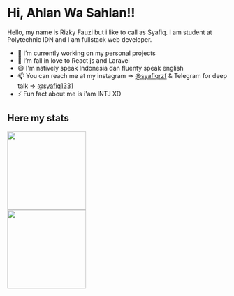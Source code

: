 # Hi, Ahlan Wa Sahlan!!
Hello, my name is Rizky Fauzi but i like to call as Syafiq. I am student at Polytechnic IDN and I am fullstack web developer.

- 🔭 I’m currently working on my personal projects 
- 🌱 I’m fall in love to React js and Laravel
- 😄 I'm natively speak Indonesia dan fluenty speak english
- 📫 You can reach me at my instagram => [@syafiqrzf](https://www.instagram.com/syafiqrzf) & Telegram for deep talk => [@syafiq1331](https://t.me/Lost1331)
- ⚡ Fun fact about me is i'am INTJ XD 

## Here my stats
<p>
<a href="https://github.com/dimasmds">
  <img height="180em" src="https://github-readme-stats-eight-theta.vercel.app/api/top-langs/?username=Syafiq1331&layout=compact&langs_count=8&theme=algolia"/>
 <br>
  <img height="180em" src="https://github-readme-stats-eight-theta.vercel.app/api?username=Syafiq1331&show_icons=true&theme=algolia&include_all_commits=true&count_private=true"/>
</a>
</p>

<!---
Syafiq1331/Syafiq1331 is a ✨ special ✨ repository because its `README.md` (this file) appears on your GitHub profile.
You can click the Preview link to take a look at your changes.
--->
